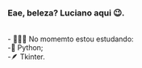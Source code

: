 ### Eae, beleza? Luciano aqui 😉.
<br>
- 🧑🏻‍💻 No momemto estou estudando:<br>
-🐍 Python;<br>
-🪶 Tkinter.
